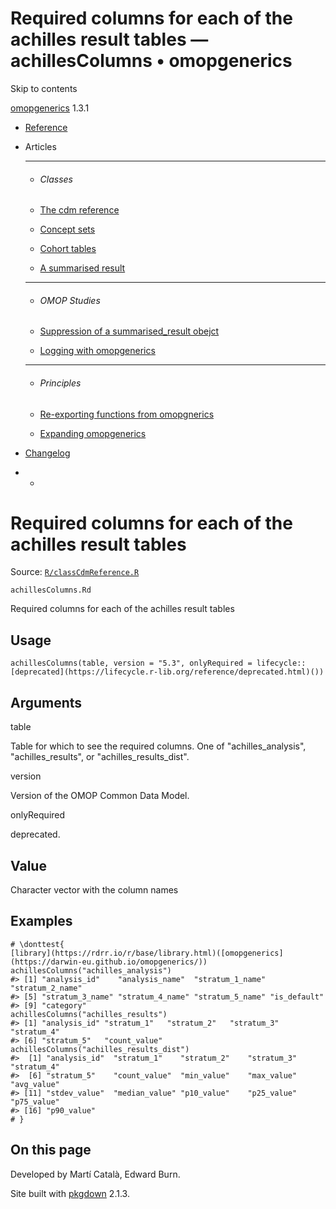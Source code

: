 # Required columns for each of the achilles result tables — achillesColumns • omopgenerics

Skip to contents

[omopgenerics](../index.html) 1.3.1

  * [Reference](../reference/index.html)
  * Articles
    * * * *

    * ###### Classes

    * [The cdm reference](../articles/cdm_reference.html)
    * [Concept sets](../articles/codelists.html)
    * [Cohort tables](../articles/cohorts.html)
    * [A summarised result](../articles/summarised_result.html)
    * * * *

    * ###### OMOP Studies

    * [Suppression of a summarised_result obejct](../articles/suppression.html)
    * [Logging with omopgenerics](../articles/logging.html)
    * * * *

    * ###### Principles

    * [Re-exporting functions from omopgnerics](../articles/reexport.html)
    * [Expanding omopgenerics](../articles/expanding_omopgenerics.html)
  * [Changelog](../news/index.html)


  *   * [](https://github.com/darwin-eu/omopgenerics/)



# Required columns for each of the achilles result tables

Source: [`R/classCdmReference.R`](https://github.com/darwin-eu/omopgenerics/blob/v1.3.1/R/classCdmReference.R)

`achillesColumns.Rd`

Required columns for each of the achilles result tables

## Usage
    
    
    achillesColumns(table, version = "5.3", onlyRequired = lifecycle::[deprecated](https://lifecycle.r-lib.org/reference/deprecated.html)())

## Arguments

table
    

Table for which to see the required columns. One of "achilles_analysis", "achilles_results", or "achilles_results_dist".

version
    

Version of the OMOP Common Data Model.

onlyRequired
    

deprecated.

## Value

Character vector with the column names

## Examples
    
    
    # \donttest{
    [library](https://rdrr.io/r/base/library.html)([omopgenerics](https://darwin-eu.github.io/omopgenerics/))
    achillesColumns("achilles_analysis")
    #> [1] "analysis_id"    "analysis_name"  "stratum_1_name" "stratum_2_name"
    #> [5] "stratum_3_name" "stratum_4_name" "stratum_5_name" "is_default"    
    #> [9] "category"      
    achillesColumns("achilles_results")
    #> [1] "analysis_id" "stratum_1"   "stratum_2"   "stratum_3"   "stratum_4"  
    #> [6] "stratum_5"   "count_value"
    achillesColumns("achilles_results_dist")
    #>  [1] "analysis_id"  "stratum_1"    "stratum_2"    "stratum_3"    "stratum_4"   
    #>  [6] "stratum_5"    "count_value"  "min_value"    "max_value"    "avg_value"   
    #> [11] "stdev_value"  "median_value" "p10_value"    "p25_value"    "p75_value"   
    #> [16] "p90_value"   
    # }
    

## On this page

Developed by Martí Català, Edward Burn.

Site built with [pkgdown](https://pkgdown.r-lib.org/) 2.1.3.

